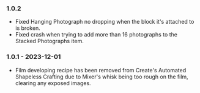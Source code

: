 ### 1.0.2 
- Fixed Hanging Photograph no dropping when the block it's attached to is broken.
- Fixed crash when trying to add more than 16 photographs to the Stacked Photographs item.

### 1.0.1 - 2023-12-01
- Film developing recipe has been removed from Create's Automated Shapeless Crafting due to Mixer's whisk being too rough on the film, clearing any exposed images.   
